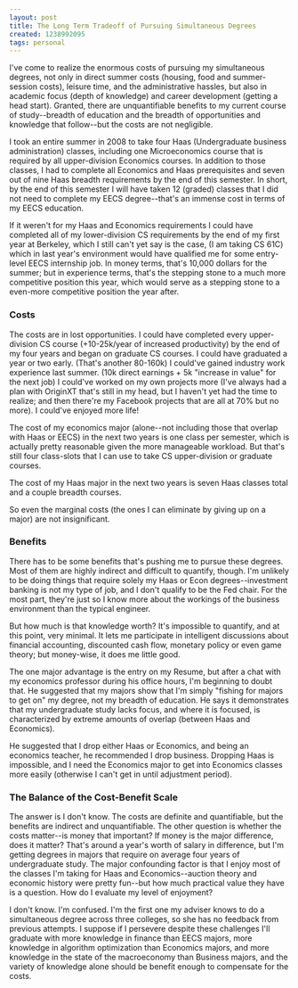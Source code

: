 ```yaml
---
layout: post
title: The Long Term Tradeoff of Pursuing Simultaneous Degrees
created: 1238992095
tags: personal
---
```

I've come to realize the enormous costs of pursuing my simultaneous degrees, not only in direct summer costs (housing, food and summer-session costs), leisure time, and the administrative hassles, but also in academic focus (depth of knowledge) and career development (getting a head start). Granted, there are unquantifiable benefits to my current course of study--breadth of education and the breadth of opportunities and knowledge that follow--but the costs are not negligible.

I took an entire summer in 2008 to take four Haas (Undergraduate business administration) classes, including one Microeconomics course that is required by all upper-division Economics courses. In addition to those classes, I had to complete all Economics and Haas prerequisites and seven out of nine Haas breadth requirements by the end of this semester. In short, by the end of this semester I will have taken 12 (graded) classes that I did not need to complete my EECS degree--that's an immense cost in terms of my EECS education.

If it weren't for my Haas and Economics requirements I could have completed all of my lower-division CS requirements by the end of my first year at Berkeley, which I still can't yet say is the case, (I am taking CS 61C) which in last year's environment would have qualified me for some entry-level EECS internship job. In money terms, that's 10,000 dollars for the summer; but in experience terms, that's the stepping stone to a much more competitive position this year, which would serve as a stepping stone to a even-more competitive position the year after.

### Costs ###

The costs are in lost opportunities. I could have completed every upper-division CS course (+10-25k/year of increased productivity) by the end of my four years and began on graduate CS courses. I could have graduated a year or two early. (That's another 80-160k) I could've gained industry work experience last summer. (10k direct earnings + 5k "increase in value" for the next job) I could've worked on my own projects more (I've always had a plan with OriginXT that's still in my head, but I haven't yet had the time to realize; and then there're my Facebook projects that are all at 70% but no more). I could've enjoyed more life!

The cost of my economics major (alone--not including those that overlap with Haas or EECS) in the next two years is one class per semester, which is actually pretty reasonable given the more manageable workload. But that's still four class-slots that I can use to take CS upper-division or graduate courses.

The cost of my Haas major in the next two years is seven Haas classes total and a couple breadth courses.

So even the marginal costs (the ones I can eliminate by giving up on a major) are not insignificant.

### Benefits ###

There has to be some benefits that's pushing me to pursue these degrees. Most of them are highly indirect and difficult to quantify, though. I'm unlikely to be doing things that require solely my Haas or Econ degrees--investment banking is not my type of job, and I don't qualify to be the Fed chair. For the most part, they're just so I know more about the workings of the business environment than the typical engineer.

But how much is that knowledge worth? It's impossible to quantify, and at this point, very minimal. It lets me participate in intelligent discussions about financial accounting, discounted cash flow, monetary policy or even game theory; but money-wise, it does me little good.

The one major advantage is the entry on my Resume, but after a chat with my economics professor during his office hours, I'm beginning to doubt that. He suggested that my majors show that I'm simply "fishing for majors to get on" my degree, not my breadth of education. He says it demonstrates that my undergraduate study lacks focus, and where it is focused, is characterized by extreme amounts of overlap (between Haas and Economics).

He suggested that I drop either Haas or Economics, and being an economics teacher, he recommended I drop business. Dropping Haas is impossible, and I need the Economics major to get into Economics classes more easily (otherwise I can't get in until adjustment period).

### The Balance of the Cost-Benefit Scale ###

The answer is I don't know. The costs are definite and quantifiable, but the benefits are indirect and unquantifiable. The other question is whether the costs matter--is money that important? If money is the major difference, does it matter? That's around a year's worth of salary in difference, but I'm getting degrees in majors that require on average four years of undergraduate study. The major confounding factor is that I enjoy most of the classes I'm taking for Haas and Economics--auction theory and economic history were pretty fun--but how much practical value they have is a question. How do I evaluate my level of enjoyment?

I don't know. I'm confused. I'm the first one my adviser knows to do a simultaneous degree across three colleges, so she has no feedback from previous attempts. I suppose if I persevere despite these challenges I'll graduate with more knowledge in finance than EECS majors, more knowledge in algorithm optimization than Economics majors, and more knowledge in the state of the macroeconomy than Business majors, and the variety of knowledge alone should be benefit enough to compensate for the costs.
